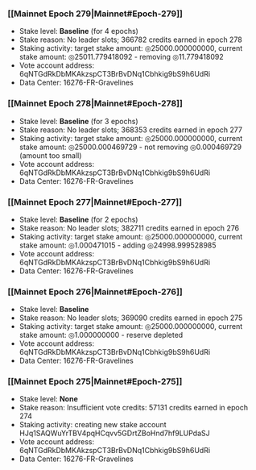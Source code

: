 ### [[Mainnet Epoch 279|Mainnet#Epoch-279]]
* Stake level: **Baseline** (for 4 epochs)
* Stake reason: No leader slots; 366782 credits earned in epoch 278
* Staking activity: target stake amount: ◎25000.000000000, current stake amount: ◎25011.779418092 - removing ◎11.779418092
* Vote account address: 6qNTGdRkDbMKAkzspCT3BrBvDNq1Cbhkig9bS9h6UdRi
* Data Center: 16276-FR-Gravelines
### [[Mainnet Epoch 278|Mainnet#Epoch-278]]
* Stake level: **Baseline** (for 3 epochs)
* Stake reason: No leader slots; 368353 credits earned in epoch 277
* Staking activity: target stake amount: ◎25000.000000000, current stake amount: ◎25000.000469729 - not removing ◎0.000469729 (amount too small)
* Vote account address: 6qNTGdRkDbMKAkzspCT3BrBvDNq1Cbhkig9bS9h6UdRi
* Data Center: 16276-FR-Gravelines
### [[Mainnet Epoch 277|Mainnet#Epoch-277]]
* Stake level: **Baseline** (for 2 epochs)
* Stake reason: No leader slots; 382711 credits earned in epoch 276
* Staking activity: target stake amount: ◎25000.000000000, current stake amount: ◎1.000471015 - adding ◎24998.999528985
* Vote account address: 6qNTGdRkDbMKAkzspCT3BrBvDNq1Cbhkig9bS9h6UdRi
* Data Center: 16276-FR-Gravelines
### [[Mainnet Epoch 276|Mainnet#Epoch-276]]
* Stake level: **Baseline**
* Stake reason: No leader slots; 369090 credits earned in epoch 275
* Staking activity: target stake amount: ◎25000.000000000, current stake amount: ◎1.000000000 - reserve depleted
* Vote account address: 6qNTGdRkDbMKAkzspCT3BrBvDNq1Cbhkig9bS9h6UdRi
* Data Center: 16276-FR-Gravelines
### [[Mainnet Epoch 275|Mainnet#Epoch-275]]
* Stake level: **None**
* Stake reason: Insufficient vote credits: 57131 credits earned in epoch 274
* Staking activity: creating new stake account HJq1SAQWuYrTBV4pqHCqvv5GDrtZBoHnd7hf9LUPdaSJ
* Vote account address: 6qNTGdRkDbMKAkzspCT3BrBvDNq1Cbhkig9bS9h6UdRi
* Data Center: 16276-FR-Gravelines